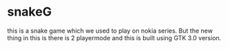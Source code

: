 # snakeG
this is a snake game which we used to play on nokia series.
But the new thing in this is there is 2 playermode and this is built using GTK 3.0 version.
